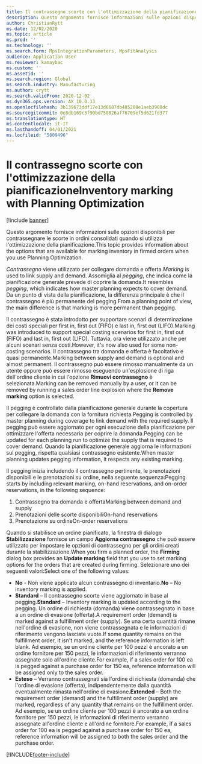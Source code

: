 ```yaml
---
title: Il contrassegno scorte con l'ottimizzazione della pianificazione
description: Questo argomento fornisce informazioni sulle opzioni disponibili per contrassegnare le scorte in ordini consolidati quando si utilizza l'ottimizzazione della pianificazione.
author: ChristianRytt
ms.date: 12/02/2020
ms.topic: article
ms.prod: ''
ms.technology: ''
ms.search.form: MpsIntegrationParameters, MpsFitAnalysis
audience: Application User
ms.reviewer: kamaybac
ms.custom: ''
ms.assetid: ''
ms.search.region: Global
ms.search.industry: Manufacturing
ms.author: crytt
ms.search.validFrom: 2020-12-02
ms.dyn365.ops.version: AX 10.0.13
ms.openlocfilehash: 3b139673ddf17e13d6687db485208e1aeb3908dc
ms.sourcegitcommit: 0e8db169c3f90bd750826af76709ef5d621fd377
ms.translationtype: HT
ms.contentlocale: it-IT
ms.lasthandoff: 04/01/2021
ms.locfileid: "5809496"
---
```

# <a name="inventory-marking-with-planning-optimization"></a><span data-ttu-id="4b770-103">Il contrassegno scorte con l'ottimizzazione della pianificazione</span><span class="sxs-lookup"><span data-stu-id="4b770-103">Inventory marking with Planning Optimization</span></span>

[!include [banner](../../includes/banner.md)]

<span data-ttu-id="4b770-104">Questo argomento fornisce informazioni sulle opzioni disponibili per contrassegnare le scorte in ordini consolidati quando si utilizza l'ottimizzazione della pianificazione.</span><span class="sxs-lookup"><span data-stu-id="4b770-104">This topic provides information about the options that are available for marking inventory in firmed orders when you use Planning Optimization.</span></span>

<span data-ttu-id="4b770-105">*Contrassegno* viene utilizzato per collegare domanda e offerta.</span><span class="sxs-lookup"><span data-stu-id="4b770-105">*Marking* is used to link supply and demand.</span></span> <span data-ttu-id="4b770-106">Assomiglia al *pegging*, che indica come la pianificazione generale prevede di coprire la domanda.</span><span class="sxs-lookup"><span data-stu-id="4b770-106">It resembles *pegging*, which indicates how master planning expects to cover demand.</span></span> <span data-ttu-id="4b770-107">Da un punto di vista della pianificazione, la differenza principale è che il contrassegno è più permanente del pegging.</span><span class="sxs-lookup"><span data-stu-id="4b770-107">From a planning point of view, the main difference is that marking is more permanent than pegging.</span></span>

<span data-ttu-id="4b770-108">Il contrassegno è stata introdotto per supportare scenari di determinazione dei costi speciali per first in, first out (FIFO) e last in, first out (LIFO).</span><span class="sxs-lookup"><span data-stu-id="4b770-108">Marking was introduced to support special costing scenarios for first in, first out (FIFO) and last in, first out (LIFO).</span></span> <span data-ttu-id="4b770-109">Tuttavia, ora viene utilizzato anche per alcuni scenari senza costi.</span><span class="sxs-lookup"><span data-stu-id="4b770-109">However, it's now also used for some non-costing scenarios.</span></span> <span data-ttu-id="4b770-110">Il contrassegno tra domanda e offerta è facoltativo e quasi permanente.</span><span class="sxs-lookup"><span data-stu-id="4b770-110">Marking between supply and demand is optional and almost permanent.</span></span> <span data-ttu-id="4b770-111">Il contrassegno può essere rimosso manualmente da un utente oppure può essere rimosso eseguendo un'esplosione di riga dell'ordine cliente in cui l'opzione **Rimuovi contrassegno** è selezionata.</span><span class="sxs-lookup"><span data-stu-id="4b770-111">Marking can be removed manually by a user, or it can be removed by running a sales order line explosion where the **Remove marking** option is selected.</span></span>

<span data-ttu-id="4b770-112">Il pegging è controllato dalla pianificazione generale durante la copertura per collegare la domanda con la fornitura richiesta.</span><span class="sxs-lookup"><span data-stu-id="4b770-112">Pegging is controlled by master planning during coverage to link demand with the required supply.</span></span> <span data-ttu-id="4b770-113">Il pegging può essere aggiornato per ogni esecuzione della pianificazione per ottimizzare l'offerta necessaria per coprire la domanda.</span><span class="sxs-lookup"><span data-stu-id="4b770-113">Pegging can be updated for each planning run to optimize the supply that is required to cover demand.</span></span> <span data-ttu-id="4b770-114">Quando la pianificazione generale aggiorna le informazioni sul pegging, rispetta qualsiasi contrassegno esistente.</span><span class="sxs-lookup"><span data-stu-id="4b770-114">When master planning updates pegging information, it respects any existing marking.</span></span>

<span data-ttu-id="4b770-115">Il pegging inizia includendo il contrassegno pertinente, le prenotazioni disponibili e le prenotazioni su ordine, nella seguente sequenza:</span><span class="sxs-lookup"><span data-stu-id="4b770-115">Pegging starts by including relevant marking, on-hand reservations, and on-order reservations, in the following sequence:</span></span>

1. <span data-ttu-id="4b770-116">Contrassegno tra domanda e offerta</span><span class="sxs-lookup"><span data-stu-id="4b770-116">Marking between demand and supply</span></span>
1. <span data-ttu-id="4b770-117">Prenotazioni delle scorte disponibili</span><span class="sxs-lookup"><span data-stu-id="4b770-117">On-hand reservations</span></span>
1. <span data-ttu-id="4b770-118">Prenotazione su ordine</span><span class="sxs-lookup"><span data-stu-id="4b770-118">On-order reservations</span></span>

<span data-ttu-id="4b770-119">Quando si stabilisce un ordine pianificato, la finestra di dialogo **Stabilizzazione** fornisce un campo **Aggiorna contrassegno** che può essere utilizzato per impostare le opzioni di contrassegno per gli ordini creati durante la stabilizzazione.</span><span class="sxs-lookup"><span data-stu-id="4b770-119">When you firm a planned order, the **Firming** dialog box provides an **Update marking** field that you use to set marking options for the orders that are created during firming.</span></span> <span data-ttu-id="4b770-120">Selezionare uno dei seguenti valori:</span><span class="sxs-lookup"><span data-stu-id="4b770-120">Select one of the following values:</span></span>

- <span data-ttu-id="4b770-121">**No** - Non viene applicato alcun contrassegno di inventario.</span><span class="sxs-lookup"><span data-stu-id="4b770-121">**No** – No inventory marking is applied.</span></span>
- <span data-ttu-id="4b770-122">**Standard** – Il contrassegno scorte viene aggiornato in base al pegging.</span><span class="sxs-lookup"><span data-stu-id="4b770-122">**Standard** – Inventory marking is updated according to the pegging.</span></span> <span data-ttu-id="4b770-123">Un ordine di richiesta (domanda) viene contrassegnato in base a un ordine di evasione (offerta).</span><span class="sxs-lookup"><span data-stu-id="4b770-123">A requirement order (demand) is marked against a fulfillment order (supply).</span></span> <span data-ttu-id="4b770-124">Se una certa quantità rimane nell'ordine di evasione, non viene contrassegnata e le informazioni di riferimento vengono lasciate vuote.</span><span class="sxs-lookup"><span data-stu-id="4b770-124">If some quantity remains on the fulfillment order, it isn't marked, and the reference information is left blank.</span></span> <span data-ttu-id="4b770-125">Ad esempio, se un ordine cliente per 100 pezzi è ancorato a un ordine fornitore per 150 pezzi, le informazioni di riferimento verranno assegnate solo all'ordine cliente.</span><span class="sxs-lookup"><span data-stu-id="4b770-125">For example, if a sales order for 100 ea is pegged against a purchase order for 150 ea, reference information will be assigned only to the sales order.</span></span>
- <span data-ttu-id="4b770-126">**Esteso** – Verranno contrassegnati sia l'ordine di richiesta (domanda) che l'ordine di evasione (offerta), indipendentemente dalla quantità eventualmente rimasta nell'ordine di evasione.</span><span class="sxs-lookup"><span data-stu-id="4b770-126">**Extended** – Both the requirement order (demand) and the fulfillment order (supply) are marked, regardless of any quantity that remains on the fulfillment order.</span></span> <span data-ttu-id="4b770-127">Ad esempio, se un ordine cliente per 100 pezzi è ancorato a un ordine fornitore per 150 pezzi, le informazioni di riferimento verranno assegnate all'ordine cliente e all'ordine fornitore.</span><span class="sxs-lookup"><span data-stu-id="4b770-127">For example, if a sales order for 100 ea is pegged against a purchase order for 150 ea, reference information will be assigned to both the sales order and the purchase order.</span></span>


[!INCLUDE[footer-include](../../../includes/footer-banner.md)]
